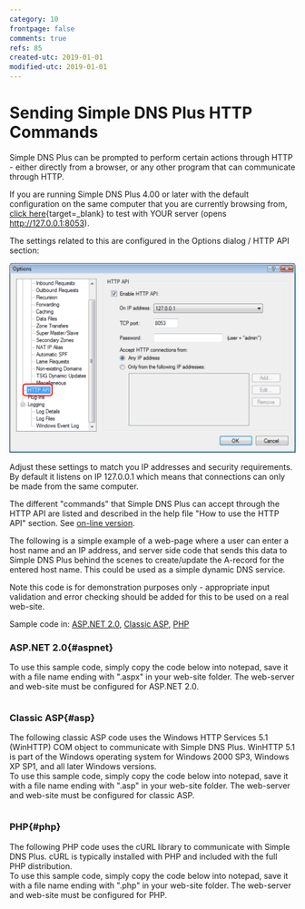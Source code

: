 ```yaml
---
category: 10
frontpage: false
comments: true
refs: 85
created-utc: 2019-01-01
modified-utc: 2019-01-01
---
```

# Sending Simple DNS Plus HTTP Commands

Simple DNS Plus can be prompted to perform certain actions through HTTP - either directly from a browser, or any other program that can communicate through HTTP.

If you are running Simple DNS Plus 4.00 or later with the default configuration on the same computer that you are currently browsing from, [click here](http://127.0.0.1:8053/){target=_blank} to test with YOUR server (opens http://127.0.0.1:8053).

The settings related to this are configured in the Options dialog / HTTP API section:

![](img/115/1.png)

Adjust these settings to match you IP addresses and security requirements.  
By default it listens on IP 127.0.0.1 which means that connections can only be made from the same computer.

The different "commands" that Simple DNS Plus can accept through the HTTP API are listed and described in the help file "How to use the HTTP API" section. See [on-line version](https://simpledns.plus/helplink?p=ht_http).

The following is a simple example of a web-page where a user can enter a host name and an IP address, and server side code that sends this data to Simple DNS Plus behind the scenes to create/update the A-record for the entered host name. This could be used as a simple dynamic DNS service.

Note this code is for demonstration purposes only - appropriate input validation and error checking should be added for this to be used on a real web-site.

Sample code in: [ASP.NET 2.0](#aspnet), [Classic ASP](#asp), [PHP](#php)

### ASP.NET 2.0{#aspnet}

To use this sample code, simply copy the code below into notepad, save it with a file name ending with ".aspx" in your web-site folder. The web-server and web-site must be configured for ASP.NET 2.0.

<pre></pre>
### Classic ASP{#asp}

The following classic ASP code uses the Windows HTTP Services 5.1 (WinHTTP) COM object to communicate with Simple DNS Plus. WinHTTP 5.1 is part of the Windows operating system for Windows 2000 SP3, Windows XP SP1, and all later Windows versions.  
To use this sample code, simply copy the code below into notepad, save it with a file name ending with ".asp" in your web-site folder. The web-server and web-site must be configured for classic ASP.

<pre></pre>
### PHP{#php}

The following PHP code uses the cURL library to communicate with Simple DNS Plus. cURL is typically installed with PHP and included with the full PHP distribution.  
To use this sample code, simply copy the code below into notepad, save it with a file name ending with ".php" in your web-site folder. The web-server and web-site must be configured for PHP.

<pre></pre>